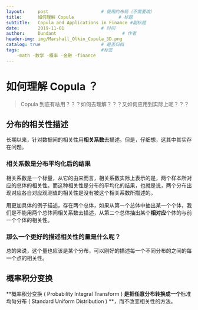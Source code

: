 ```yaml
---
layout:     post   				    # 使用的布局（不需要改）
title:      如何理解 Copula 				# 标题 
subtitle:   Copula and Applications in Finance #副标题
date:       2019-11-01 				# 时间
author:     Dundant 						# 作者
header-img: img/Marshall_Olkin_Copula_3D.png
catalog: true 						# 是否归档
tags:								#标签
    -math -数学 -概率 -金融 -finance
---
```

# 如何理解 Copula ？

> Copula 到底有啥用？？？如何去理解？？？又如何应用到实际上呢？？？

## 分布的相关性描述

长期以来，针对数据间的相关性用**相关系数**去描述。但是，仔细想，这其中其实存在问题。

### 相关系数是分布平均化后的结果

相关系数是一个标量，从它的由来而言，相关系数实际上表示的是，两个样本所对应的总体的相关性。而这种相关性是分布的平均化的结果，也就是说，两个分布出现对应各自对应观测值的相关性是没有被这个相关系数所描述的。

用更加具体的例子描述，存在两个总体，如果从第一个总体中抽出某一个个体，我们是不能用两个总体间相关系数去描述，从第二个总体抽出某个**相对应**个体的与前一个个体的相关性。

### 那么一个更好的描述相关性的量是什么呢？

总的来说，这个量也应该是某个分布，可以刚好的描述每一个不同分布的之间的每一个点的相关性。

## 概率积分变换

**概率积分变换 ( Probability Integral Transform ) **是把任意分布转换成一个**标准均匀分布 ( Standard Uniform Distribution ) **，而不改变相关性的方法。

